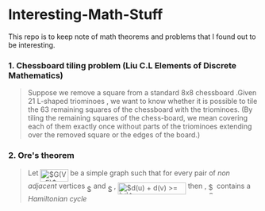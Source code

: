 # Interesting-Math-Stuff
This repo is to keep note of math theorems and problems that I found out to be interesting.

### 1. Chessboard tiling problem (Liu C.L Elements of Discrete Mathematics)

> Suppose we remove a square from a standard 8x8 chessboard .Given 21 L-shaped triominoes , we want to know whether it is possible to tile the 63 remaining squares of the chessboard with the triominoes. (By tiling the remaining squares of the chess-board, we mean covering each of them exactly once without parts of the triominoes extending over the removed square or the edges of the board.)

### 2. Ore's theorem 
> Let <img alt="$G(V, E)$" src="https://rawgit.com/bhi5hmaraj/Interesting-Math-Stuff/master/svgs/faeb185b92f7b3520d81a553e6ec6a90.svg?invert_in_darkmode" align=middle width="56.40624pt" height="24.56553pt"/> be a simple graph such that for every pair of *non adjacent* vertices <img alt="$u$" src="https://rawgit.com/bhi5hmaraj/Interesting-Math-Stuff/master/svgs/6dbb78540bd76da3f1625782d42d6d16.svg?invert_in_darkmode" align=middle width="9.375135pt" height="14.10255pt"/> and <img alt="$v$" src="https://rawgit.com/bhi5hmaraj/Interesting-Math-Stuff/master/svgs/6c4adbc36120d62b98deef2a20d5d303.svg?invert_in_darkmode" align=middle width="8.52588pt" height="14.10255pt"/> , <img alt="$d(u) + d(v) &gt;= |V|$" src="https://rawgit.com/bhi5hmaraj/Interesting-Math-Stuff/master/svgs/4c6af5200b5d3c51784accb4f6be902f.svg?invert_in_darkmode" align=middle width="137.382135pt" height="24.56553pt"/> then , <img alt="$G$" src="https://rawgit.com/bhi5hmaraj/Interesting-Math-Stuff/master/svgs/5201385589993766eea584cd3aa6fa13.svg?invert_in_darkmode" align=middle width="12.876435pt" height="22.38192pt"/> contains a *Hamiltonian cycle*
